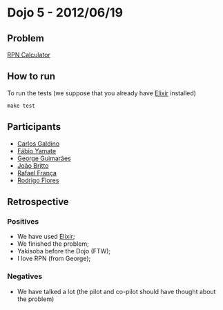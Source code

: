 # Dojo 5 - 2012/06/19

## Problem

[RPN Calculator][RPN Calculator]

## How to run

To run the tests (we suppose that you already have [Elixir][Elixir] installed)
    
    make test

## Participants

* [Carlos Galdino](https://github.com/carlosgaldino)
* [Fábio Yamate](https://github.com/fabioyamate)
* [George Guimarães](https://github.com/georgeguimaraes)
* [João Britto](https://github.com/britto)
* [Rafael França](https://github.com/rafaelfranca)
* [Rodrigo Flores](https://github.com/rodrigoflores)

## Retrospective

### Positives

* We have used [Elixir];
* We finished the problem;
* Yakisoba before the Dojo (FTW);
* I love RPN (from George);

### Negatives

* We have talked a lot (the pilot and co-pilot should have thought about the problem)

[RPN Calculator]: http://learnyousomeerlang.com/functionally-solving-problems

[Elixir]: https://github.com/elixir-lang/elixir